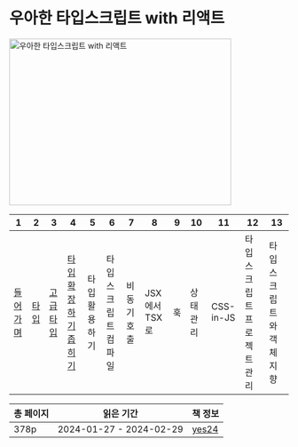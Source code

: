# 우아한 타입스크립트 with 리액트

<img src="우아한-타입스크립트-with-리액트.png" alt="우아한 타입스크립트 with 리액트" width="400" height="300"/>

| 1         | 2        | 3           | 4                 | 5       | 6          | 7      | 8          | 9 | 10    | 11        | 12             | 13            |
|-----------|----------|-------------|-------------------|---------|------------|--------|------------|---|-------|-----------|----------------|---------------|
| [들어가며](들어가며.md) | [타입](타입.md) | [고급 타입](고급-타입.md) | [타입 확장하기 좁히기](타입-확장하기-좁히기.md) | 타입 활용하기 | 타입스크립트 컴파일 | 비동기 호출 | JSX에서 TSX로 | 훅 | 상태 관리 | CSS-in-JS | 타입스크립트 프로젝트 관리 | 타입스크립트와 객체 지향 |

| 총 페이지 | 읽은 기간                   | 책 정보                                                   |
|-------|-------------------------|--------------------------------------------------------|
| 378p  | 2024-01-27 - 2024-02-29 | [yes24](https://www.yes24.com/Product/Goods/123049083) |
